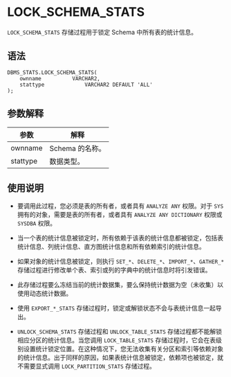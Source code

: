 LOCK_SCHEMA_STATS 
======================================

`LOCK_SCHEMA_STATS` 存储过程用于锁定 Schema 中所有表的统计信息。

语法 
-----------------------

```unknow
DBMS_STATS.LOCK_SCHEMA_STATS(
    ownname          VARCHAR2,
    stattype             VARCHAR2 DEFAULT 'ALL'
);
```



参数解释 
-------------------------



|    参数    |     解释      |
|----------|-------------|
| ownname  | Schema 的名称。 |
| stattype | 数据类型。       |



使用说明 
-------------------------

* 要调用此过程，您必须是表的所有者，或者具有 `ANALYZE ANY` 权限。对于 `SYS` 拥有的对象，需要是表的所有者，或者具有 `ANALYZE ANY DICTIONARY` 权限或 `SYSDBA` 权限。

  

* 当一个表的统计信息被锁定时，所有依赖于该表的统计信息都被锁定，包括表统计信息、列统计信息、直方图统计信息和所有依赖索引的统计信息。

  

* 如果对象的统计信息被锁定，则执行 `SET_*`、`DELETE_*`、`IMPORT_*`、`GATHER_*` 存储过程进行修改单个表、索引或列的字典中的统计信息时将引发错误。

  

* 此存储过程要么冻结当前的统计数据集，要么保持统计数据为空（未收集）以使用动态统计数据。

  

* 使用 `EXPORT_*_STATS` 存储过程时，锁定或解锁状态不会与表统计信息一起导出。

  

* `UNLOCK_SCHEMA_STATS` 存储过程和 `UNLOCK_TABLE_STATS` 存储过程都不能解锁相应分区的统计信息。当您调用 `LOCK_TABLE_STATS` 存储过程时，它会在表级别设置统计锁定位置。在这种情况下，您无法收集有关分区和索引等依赖对象的统计信息。出于同样的原因，如果表统计信息被锁定，依赖项也被锁定，就不需要显式调用 `LOCK_PARTITION_STATS` 存储过程。

  



